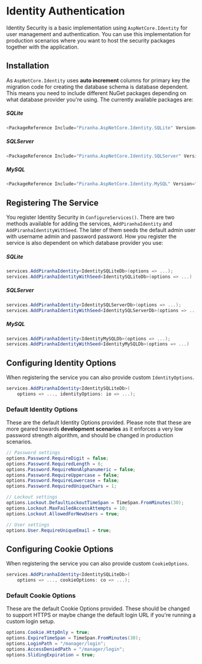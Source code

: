# Identity Authentication

Identity Security is a basic implementation using `AspNetCore.Identity` for user management and authentication. You can use this implementation for production scenarios where you want to host the security packages together with the application.

## Installation

As `AspNetCore.Identity` uses **auto increment** columns for primary key the migration code for creating the database schema is database dependent. This means you need to include different NuGet packages depending on what database provider you're using. The currently available packages are:

##### SQLite

~~~ csharp
<PackageReference Include="Piranha.AspNetCore.Identity.SQLite" Version="7.0.0" />
~~~

##### SQLServer

~~~ csharp
<PackageReference Include="Piranha.AspNetCore.Identity.SQLServer" Version="7.0.0" />
~~~

##### MySQL

~~~ csharp
<PackageReference Include="Piranha.AspNetCore.Identity.MySQL" Version="7.0.0" />
~~~

## Registering The Service

You register Identity Security in `ConfigureServices()`. There are two methods available for adding the services, `AddPiranhaIdentity` and `AddPiranhaIdentityWithSeed`. The later of them seeds the default admin user with username admin and password password. How you register the service is also dependent on which database provider you use:

##### SQLite

~~~ csharp
services.AddPiranhaIdentity<IdentitySQLiteDb>(options => ...);
services.AddPiranhaIdentityWithSeed<IdentitySQLiteDb>(options => ...)
~~~

##### SQLServer

~~~ csharp
services.AddPiranhaIdentity<IdentitySQLServerDb>(options => ...);
services.AddPiranhaIdentityWithSeed<IdentitySQLServerDb>(options => ...)
~~~

##### MySQL

~~~ csharp
services.AddPiranhaIdentity<IdentityMySQLDb>(options => ...);
services.AddPiranhaIdentityWithSeed<IdentityMySQLDb>(options => ...)
~~~

## Configuring Identity Options

When registering the service you can also provide custom `IdentityOptions`.

~~~ csharp
services.AddPiranhaIdentity<IdentitySQLiteDb>(
    options => ..., identityOptions: io => ...);
~~~~

### Default Identity Options

These are the default Identity Options provided. Please note that these are more geared towards **development scenarios** as it enforces a very low password strength algorithm, and should be changed in production scenarios.

~~~ csharp
// Password settings
options.Password.RequireDigit = false;
options.Password.RequiredLength = 6;
options.Password.RequireNonAlphanumeric = false;
options.Password.RequireUppercase = false;
options.Password.RequireLowercase = false;
options.Password.RequiredUniqueChars = 1;

// Lockout settings
options.Lockout.DefaultLockoutTimeSpan = TimeSpan.FromMinutes(30);
options.Lockout.MaxFailedAccessAttempts = 10;
options.Lockout.AllowedForNewUsers = true;

// User settings
options.User.RequireUniqueEmail = true;
~~~

## Configuring Cookie Options

When registering the service you can also provide custom `CookieOptions`.

~~~ csharp
services.AddPiranhaIdentity<IdentitySQLiteDb>(
    options => ..., cookieOptions: co => ...);
~~~~

### Default Cookie Options
These are the default Cookie Options provided. These should be changed to support HTTPS or maybe change the default login URL if you're running a custom login setup.

~~~ csharp
options.Cookie.HttpOnly = true;
options.ExpireTimeSpan = TimeSpan.FromMinutes(30);
options.LoginPath = "/manager/login";
options.AccessDeniedPath = "/manager/login";
options.SlidingExpiration = true;
~~~